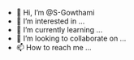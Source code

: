 - 👋 Hi, I’m @S-Gowthami
- 👀 I’m interested in ...
- 🌱 I’m currently learning ...
- 💞️ I’m looking to collaborate on ...
- 📫 How to reach me ...

<!---
S-Gowthami/S-Gowthami is a ✨ special ✨ repository because its `README.md` (this file) appears on your GitHub profile.
You can click the Preview link to take a look at your changes.
--->
